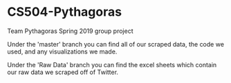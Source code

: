 # CS504-Pythagoras
Team Pythagoras Spring 2019 group project

Under the 'master' branch you can find all of our scraped data, the code we used, and any visualizations we made.

Under the 'Raw Data' branch you can find the excel sheets which contain our raw data we scraped off of Twitter.
